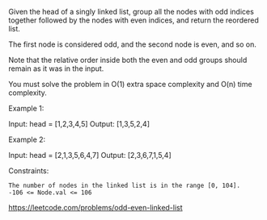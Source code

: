 Given the head of a singly linked list, group all the nodes with odd indices together followed by the nodes with even indices, and return the reordered list.

The first node is considered odd, and the second node is even, and so on.

Note that the relative order inside both the even and odd groups should remain as it was in the input.

You must solve the problem in O(1) extra space complexity and O(n) time complexity.

 

Example 1:

Input: head = [1,2,3,4,5]
Output: [1,3,5,2,4]

Example 2:

Input: head = [2,1,3,5,6,4,7]
Output: [2,3,6,7,1,5,4]

 

Constraints:

    The number of nodes in the linked list is in the range [0, 104].
    -106 <= Node.val <= 106

https://leetcode.com/problems/odd-even-linked-list